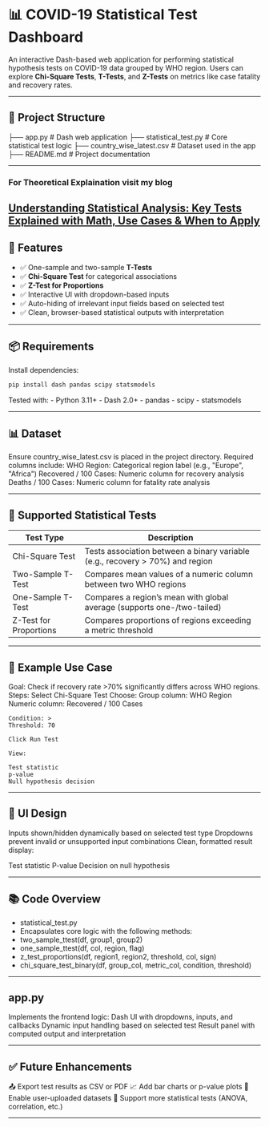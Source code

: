 # 📊 COVID-19 Statistical Test Dashboard

An interactive Dash-based web application for performing statistical hypothesis tests on COVID-19 data grouped by WHO region. Users can explore **Chi-Square Tests**, **T-Tests**, and **Z-Tests** on metrics like case fatality and recovery rates.

---

## 📁 Project Structure

├── app.py # Dash web application
├── statistical_test.py # Core statistical test logic
├── country_wise_latest.csv # Dataset used in the app
├── README.md # Project documentation

---
### For Theoretical Explaination visit my blog
[Understanding Statistical Analysis: Key Tests Explained with Math, Use Cases & When to Apply](https://medium.com/@pranav10srinivas/understanding-statistical-analysis-key-tests-explained-with-math-use-cases-when-to-apply-7cc84efb7346)
---

## 🚀 Features

- ✅ One-sample and two-sample **T-Tests**
- ✅ **Chi-Square Test** for categorical associations
- ✅ **Z-Test for Proportions**
- ✅ Interactive UI with dropdown-based inputs
- ✅ Auto-hiding of irrelevant input fields based on selected test
- ✅ Clean, browser-based statistical outputs with interpretation

---

## 📦 Requirements

Install dependencies:

```bash
pip install dash pandas scipy statsmodels
```
Tested with:
    - Python 3.11+
    - Dash 2.0+
    - pandas
    - scipy
    - statsmodels

---

## 📊 Dataset
Ensure country_wise_latest.csv is placed in the project directory. Required columns include:
WHO Region: Categorical region label (e.g., "Europe", "Africa")
Recovered / 100 Cases: Numeric column for recovery analysis
Deaths / 100 Cases: Numeric column for fatality rate analysis


---
## 🧪 Supported Statistical Tests

| Test Type              | Description                                                                   |
| ---------------------- | ----------------------------------------------------------------------------- |
| Chi-Square Test        | Tests association between a binary variable (e.g., recovery > 70%) and region |
| Two-Sample T-Test      | Compares mean values of a numeric column between two WHO regions              |
| One-Sample T-Test      | Compares a region’s mean with global average (supports one-/two-tailed)       |
| Z-Test for Proportions | Compares proportions of regions exceeding a metric threshold                  |

---

## 🧠 Example Use Case
Goal: Check if recovery rate >70% significantly differs across WHO regions.
Steps:
    Select Chi-Square Test
    Choose:
    Group column: WHO Region
    Numeric column: Recovered / 100 Cases

    Condition: >
    Threshold: 70

    Click Run Test

    View:

    Test statistic
    p-value
    Null hypothesis decision

---

## 🎨 UI Design
Inputs shown/hidden dynamically based on selected test type
Dropdowns prevent invalid or unsupported input combinations
Clean, formatted result display:

Test statistic
P-value
Decision on null hypothesis

---

## 📚 Code Overview
- statistical_test.py
- Encapsulates core logic with the following methods:
- two_sample_ttest(df, group1, group2)
- one_sample_ttest(df, col, region, flag)
- z_test_proportions(df, region1, region2, threshold, col, sign)
- chi_square_test_binary(df, group_col, metric_col, condition, threshold)

---

## app.py
Implements the frontend logic:
Dash UI with dropdowns, inputs, and callbacks
Dynamic input handling based on selected test
Result panel with computed output and interpretation

---

## ✅ Future Enhancements
📤 Export test results as CSV or PDF
📈 Add bar charts or p-value plots
📁 Enable user-uploaded datasets
🧪 Support more statistical tests (ANOVA, correlation, etc.)

---
